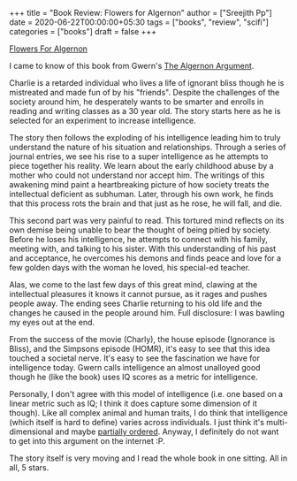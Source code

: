 +++
title = "Book Review: Flowers for Algernon"
author = ["Sreejith Pp"]
date = 2020-06-22T00:00:00+05:30
tags = ["books", "review", "scifi"]
categories = ["books"]
draft = false
+++

[Flowers For Algernon](https://www.goodreads.com/book/show/36576608-flowers-for-algernon)

I came to know of this book from Gwern's [The Algernon Argument](https://www.gwern.net/Drug-heuristics).

Charlie is a retarded individual who lives a life of ignorant bliss though he is mistreated and made fun of by his "friends". Despite the challenges of the society around him, he desperately wants to be smarter and enrolls in reading and writing classes as a 30 year old. The story starts here as he is selected for an experiment to increase intelligence.

The story then follows the exploding of his intelligence leading him to truly understand the nature of his situation and relationships. Through a series of journal entries, we see his rise to a super intelligence as he attempts to piece together his reality. We learn about the early childhood abuse by a mother who could not understand nor accept him. The writings of this awakening mind paint a heartbreaking picture of how society treats the intellectual deficient as subhuman. Later, through his own work, he finds that this process rots the brain and that just as he rose, he will fall, and die.

This second part was very painful to read. This tortured mind reflects on its own demise being unable to bear the thought of being pitied by society. Before he loses his intelligence, he attempts to connect with his family, meeting with, and talking to his sister. With this understanding of his past and acceptance, he overcomes his demons and finds peace and love for a few golden days with the woman he loved, his special-ed teacher.

Alas, we come to the last few days of this great mind, clawing at the intellectual pleasures it knows it cannot pursue, as it rages and pushes people away. The ending sees Charlie returning to his old life and the changes he caused in the people around him. Full disclosure: I was bawling my eyes out at the end.

From the success of the movie (Charly), the house episode (Ignorance is Bliss), and the Simpsons episode (HOMR), it's easy to see that this idea touched a societal nerve. It's easy to see the fascination we have for intelligence today. Gwern calls intelligence an almost unalloyed good though he (like the book) uses IQ scores as a metric for intelligence.

Personally, I don't agree with this model of intelligence (i.e. one based on a linear metric such as IQ; I think it does capture some dimension of it though). Like all complex animal and human traits, I do think that intelligence (which itself is hard to define) varies across individuals. I just think it's multi-dimensional and maybe [partially ordered](https://en.wikipedia.org/wiki/Partially%5Fordered%5Fset). Anyway, I definitely do not want to get into this argument on the internet :P.

The story itself is very moving and I read the whole book in one sitting. All in all, 5 stars.

